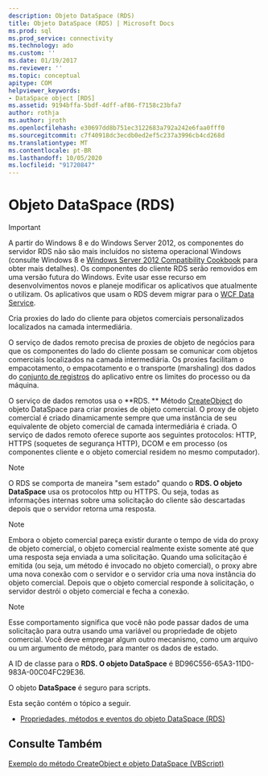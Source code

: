 ```yaml
---
description: Objeto DataSpace (RDS)
title: Objeto DataSpace (RDS) | Microsoft Docs
ms.prod: sql
ms.prod_service: connectivity
ms.technology: ado
ms.custom: ''
ms.date: 01/19/2017
ms.reviewer: ''
ms.topic: conceptual
apitype: COM
helpviewer_keywords:
- DataSpace object [RDS]
ms.assetid: 9194bffa-5bdf-4dff-af86-f7158c23bfa7
author: rothja
ms.author: jroth
ms.openlocfilehash: e30697dd8b751ec3122683a792a242e6faa0fff0
ms.sourcegitcommit: c7f40918dc3ecdb0ed2ef5c237a3996cb4cd268d
ms.translationtype: MT
ms.contentlocale: pt-BR
ms.lasthandoff: 10/05/2020
ms.locfileid: "91720847"
---
```

# <a name="dataspace-object-rds"></a>Objeto DataSpace (RDS)
> [!IMPORTANT]
>  A partir do Windows 8 e do Windows Server 2012, os componentes do servidor RDS não são mais incluídos no sistema operacional Windows (consulte Windows 8 e [Windows Server 2012 Compatibility Cookbook](https://www.microsoft.com/download/details.aspx?id=27416) para obter mais detalhes). Os componentes do cliente RDS serão removidos em uma versão futura do Windows. Evite usar esse recurso em desenvolvimentos novos e planeje modificar os aplicativos que atualmente o utilizam. Os aplicativos que usam o RDS devem migrar para o [WCF Data Service](/dotnet/framework/wcf/).  
  
 Cria proxies do lado do cliente para objetos comerciais personalizados localizados na camada intermediária.  
  
 O serviço de dados remoto precisa de proxies de objeto de negócios para que os componentes do lado do cliente possam se comunicar com objetos comerciais localizados na camada intermediária. Os proxies facilitam o empacotamento, o empacotamento e o transporte (marshaling) dos dados do [conjunto de registros](../ado-api/recordset-object-ado.md) do aplicativo entre os limites do processo ou da máquina.  
  
 O serviço de dados remotos usa o **RDS. ** Método [CreateObject](./createobject-method-rds.md) do objeto DataSpace para criar proxies de objeto comercial. O proxy de objeto comercial é criado dinamicamente sempre que uma instância de seu equivalente de objeto comercial de camada intermediária é criada. O serviço de dados remoto oferece suporte aos seguintes protocolos: HTTP, HTTPS (soquetes de segurança HTTP), DCOM e em processo (os componentes cliente e o objeto comercial residem no mesmo computador).  
  
> [!NOTE]
>  O RDS se comporta de maneira "sem estado" quando o **RDS. O objeto DataSpace** usa os protocolos http ou HTTPS. Ou seja, todas as informações internas sobre uma solicitação do cliente são descartadas depois que o servidor retorna uma resposta.  
  
> [!NOTE]
>  Embora o objeto comercial pareça existir durante o tempo de vida do proxy de objeto comercial, o objeto comercial realmente existe somente até que uma resposta seja enviada a uma solicitação. Quando uma solicitação é emitida (ou seja, um método é invocado no objeto comercial), o proxy abre uma nova conexão com o servidor e o servidor cria uma nova instância do objeto comercial. Depois que o objeto comercial responde à solicitação, o servidor destrói o objeto comercial e fecha a conexão.  
  
> [!NOTE]
>  Esse comportamento significa que você não pode passar dados de uma solicitação para outra usando uma variável ou propriedade de objeto comercial. Você deve empregar algum outro mecanismo, como um arquivo ou um argumento de método, para manter os dados de estado.  
  
 A ID de classe para o **RDS. O objeto DataSpace** é BD96C556-65A3-11D0-983A-00C04FC29E36.  
  
 O objeto **DataSpace** é seguro para scripts.  
  
 Esta seção contém o tópico a seguir.  
  
-   [Propriedades, métodos e eventos do objeto DataSpace (RDS)](./dataspace-object-rds-properties-methods-and-events.md)  
  
## <a name="see-also"></a>Consulte Também  
 [Exemplo do método CreateObject e objeto DataSpace (VBScript)](./dataspace-object-and-createobject-method-example-vbscript.md)
